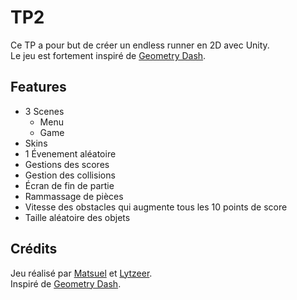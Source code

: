﻿# TP2

Ce TP a pour but de créer un endless runner en 2D avec Unity.  
Le jeu est fortement inspiré de [Geometry Dash](https://store.steampowered.com/app/322170/Geometry_Dash/).

## Features

- 3 Scenes
  - Menu
  - Game
- Skins
- 1 Évenement aléatoire
- Gestions des scores
- Gestion des collisions
- Écran de fin de partie
- Rammassage de pièces
- Vitesse des obstacles qui augmente tous les 10 points de score
- Taille aléatoire des objets

## Crédits

Jeu réalisé par [Matsuel](https://www.github.com/Matsuel) et [Lytzeer](https://www.github.com/Lytzeer).  
Inspiré de [Geometry Dash](https://store.steampowered.com/app/322170/Geometry_Dash/).
